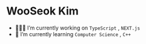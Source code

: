 # WooSeok Kim 

- 💁🏻‍♂️ I’m currently working on `TypeScript` , `NEXT.js`
- 👀 I’m currently learning `Computer Science` , `C++`

